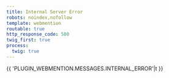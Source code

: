 ```yaml
---
title: Internal Server Error
robots: noindex,nofollow
template: webmention
routable: true
http_response_code: 500
twig_first: true
process:
  twig: true
---
```


{{ 'PLUGIN_WEBMENTION.MESSAGES.INTERNAL_ERROR'|t }}
